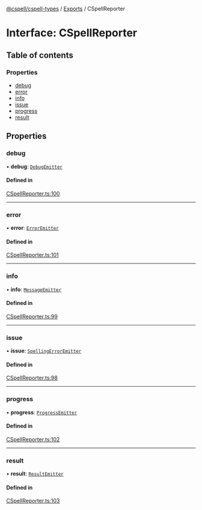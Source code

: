 [@cspell/cspell-types](../README.md) / [Exports](../modules.md) / CSpellReporter

# Interface: CSpellReporter

## Table of contents

### Properties

- [debug](CSpellReporter.md#debug)
- [error](CSpellReporter.md#error)
- [info](CSpellReporter.md#info)
- [issue](CSpellReporter.md#issue)
- [progress](CSpellReporter.md#progress)
- [result](CSpellReporter.md#result)

## Properties

### debug

• **debug**: [`DebugEmitter`](../modules.md#debugemitter)

#### Defined in

[CSpellReporter.ts:100](https://github.com/streetsidesoftware/cspell/blob/875a61f/packages/cspell-types/src/CSpellReporter.ts#L100)

___

### error

• **error**: [`ErrorEmitter`](../modules.md#erroremitter)

#### Defined in

[CSpellReporter.ts:101](https://github.com/streetsidesoftware/cspell/blob/875a61f/packages/cspell-types/src/CSpellReporter.ts#L101)

___

### info

• **info**: [`MessageEmitter`](../modules.md#messageemitter)

#### Defined in

[CSpellReporter.ts:99](https://github.com/streetsidesoftware/cspell/blob/875a61f/packages/cspell-types/src/CSpellReporter.ts#L99)

___

### issue

• **issue**: [`SpellingErrorEmitter`](../modules.md#spellingerroremitter)

#### Defined in

[CSpellReporter.ts:98](https://github.com/streetsidesoftware/cspell/blob/875a61f/packages/cspell-types/src/CSpellReporter.ts#L98)

___

### progress

• **progress**: [`ProgressEmitter`](../modules.md#progressemitter)

#### Defined in

[CSpellReporter.ts:102](https://github.com/streetsidesoftware/cspell/blob/875a61f/packages/cspell-types/src/CSpellReporter.ts#L102)

___

### result

• **result**: [`ResultEmitter`](../modules.md#resultemitter)

#### Defined in

[CSpellReporter.ts:103](https://github.com/streetsidesoftware/cspell/blob/875a61f/packages/cspell-types/src/CSpellReporter.ts#L103)
